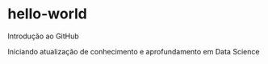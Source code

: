 # hello-world
Introdução ao GitHub

Iniciando atualização de conhecimento e aprofundamento em Data Science
